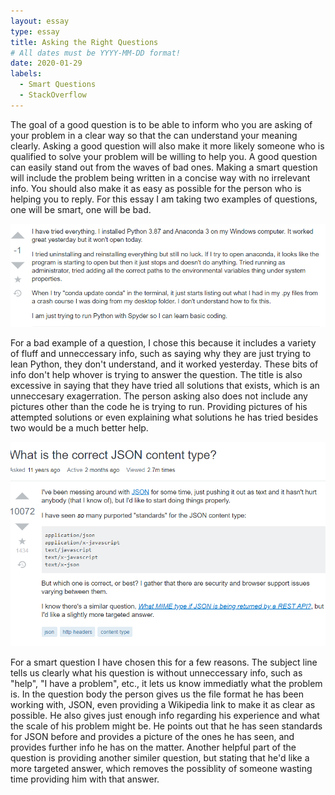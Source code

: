 ```yaml
---
layout: essay
type: essay
title: Asking the Right Questions
# All dates must be YYYY-MM-DD format!
date: 2020-01-29
labels:
  - Smart Questions
  - StackOverflow
---
```


  The goal of a good question is to be able to inform who you are asking of your problem in a clear way so that the can understand your meaning clearly. Asking a good question will also make it more likely someone who is qualified to solve your problem will be willing to help you. A good question can easily stand out from the waves of bad ones. Making a smart question will include the problem being written in a concise way with no irrelevant info. You should also make it as easy as possible for the person who is helping you to reply. For this essay I am taking two examples of questions, one will be smart, one will be bad.
  
<img class="ui large left floated image" src="../images/stackbad.PNG">

  For a bad example of a question, I chose this because it includes a variety of fluff and unneccessary info, such as saying why they are just trying to lean Python, they don't understand, and it worked yesterday. These bits of info don't help whover is trying to answer the question. The title is also excessive in saying that they have tried all solutions that exists, which is an unneccesary exagerration. The person asking also does not include any pictures other than the code he is trying to run. Providing pictures of his attempted solutions or even explaining what solutions he has tried besides two would be a much better help.
  
 <img class="ui large left floated image" src="../images/stackgood.PNG">
 
  For a smart question I have chosen this for a few reasons. The subject line tells us clearly what his question is without unneccessary info, such as "help", "I have a problem", etc., it lets us know immediatly what the problem is. In the question body the person gives us the file format he has been working with, JSON, even providing a Wikipedia link to make it as clear as possible. He also gives just enough info regarding his experience and what the scale of his problem might be. He points out that he has seen standards for JSON before and provides a picture of the ones he has seen, and provides further info he has on the matter. Another helpful part of the question is providing another similer question, but stating that he'd like a more targeted answer, which removes the possiblity of someone wasting time providing him with that answer.
